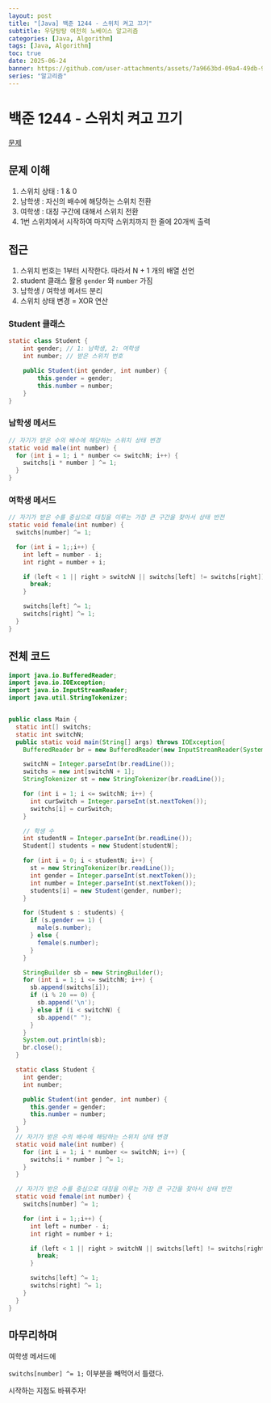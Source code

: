 ```yaml
---
layout: post
title: "[Java] 백준 1244 - 스위치 켜고 끄기"
subtitle: 우당탕탕 여전히 노베이스 알고리즘
categories: [Java, Algorithm]
tags: [Java, Algorithm]
toc: true
date: 2025-06-24
banner: https://github.com/user-attachments/assets/7a9663bd-09a4-49db-9b32-edb5adcedc96
series: "알고리즘"
---
```


# 백준 1244 - 스위치 켜고 끄기

[문제](https://www.acmicpc.net/problem/1244)

## 문제 이해

1. 스위치 상태 : 1 & 0
2. 남학생 : 자신의 배수에 해당하는 스위치 전환
3. 여학생 : 대칭 구간에 대해서 스위치 전환
4. 1번 스위치에서 시작하여 마지막 스위치까지 한 줄에 20개씩 출력

## 접근

1. 스위치 번호는 1부터 시작한다. 따라서 N + 1 개의 배열 선언
2. student 클래스 활용 `gender` 와 `number` 가짐
3. 남학생 / 여학생 메서드 분리
4. 스위치 상태 변경 = XOR 연산

### Student 클래스

```java
static class Student {
    int gender; // 1: 남학생, 2: 여학생
    int number; // 받은 스위치 번호

    public Student(int gender, int number) {
        this.gender = gender;
        this.number = number;
    }
}
```

### 남학생 메서드

```java
// 자기가 받은 수의 배수에 해당하는 스위치 상태 변경
static void male(int number) {
  for (int i = 1; i * number <= switchN; i++) {
    switchs[i * number ] ^= 1;
  }
}
```

### 여학생 메서드

```java
// 자기가 받은 수를 중심으로 대칭을 이루는 가장 큰 구간을 찾아서 상태 반전
static void female(int number) {
  switchs[number] ^= 1;

  for (int i = 1;;i++) {
    int left = number - i;
    int right = number + i;

    if (left < 1 || right > switchN || switchs[left] != switchs[right]) {
      break;
    }

    switchs[left] ^= 1;
    switchs[right] ^= 1;
  }
}
```

## 전체 코드

```java
import java.io.BufferedReader;
import java.io.IOException;
import java.io.InputStreamReader;
import java.util.StringTokenizer;


public class Main {
  static int[] switchs;
  static int switchN;
  public static void main(String[] args) throws IOException{
    BufferedReader br = new BufferedReader(new InputStreamReader(System.in));

    switchN = Integer.parseInt(br.readLine());
    switchs = new int[switchN + 1];
    StringTokenizer st = new StringTokenizer(br.readLine());

    for (int i = 1; i <= switchN; i++) {
      int curSwitch = Integer.parseInt(st.nextToken());
      switchs[i] = curSwitch;
    }

    // 학생 수
    int studentN = Integer.parseInt(br.readLine());
    Student[] students = new Student[studentN];

    for (int i = 0; i < studentN; i++) {
      st = new StringTokenizer(br.readLine());
      int gender = Integer.parseInt(st.nextToken());
      int number = Integer.parseInt(st.nextToken());
      students[i] = new Student(gender, number);
    }

    for (Student s : students) {
      if (s.gender == 1) {
        male(s.number);
      } else {
        female(s.number);
      }
    }

    StringBuilder sb = new StringBuilder();
    for (int i = 1; i <= switchN; i++) {
      sb.append(switchs[i]);
      if (i % 20 == 0) {
        sb.append('\n');
      } else if (i < switchN) {
        sb.append(" ");
      }
    }
    System.out.println(sb);
    br.close();
  }

  static class Student {
    int gender;
    int number;

    public Student(int gender, int number) {
      this.gender = gender;
      this.number = number;
    }
  }
  // 자기가 받은 수의 배수에 해당하는 스위치 상태 변경
  static void male(int number) {
    for (int i = 1; i * number <= switchN; i++) {
      switchs[i * number ] ^= 1;
    }
  }

  // 자기가 받은 수를 중심으로 대칭을 이루는 가장 큰 구간을 찾아서 상태 반전
  static void female(int number) {
    switchs[number] ^= 1;

    for (int i = 1;;i++) {
      int left = number - i;
      int right = number + i;

      if (left < 1 || right > switchN || switchs[left] != switchs[right]) {
        break;
      }

      switchs[left] ^= 1;
      switchs[right] ^= 1;
    }
  }
}
```

## 마무리하며

여학생 메서드에

`switchs[number] ^= 1;` 이부분을 빼먹어서 틀렸다.

시작하는 지점도 바꿔주자!
